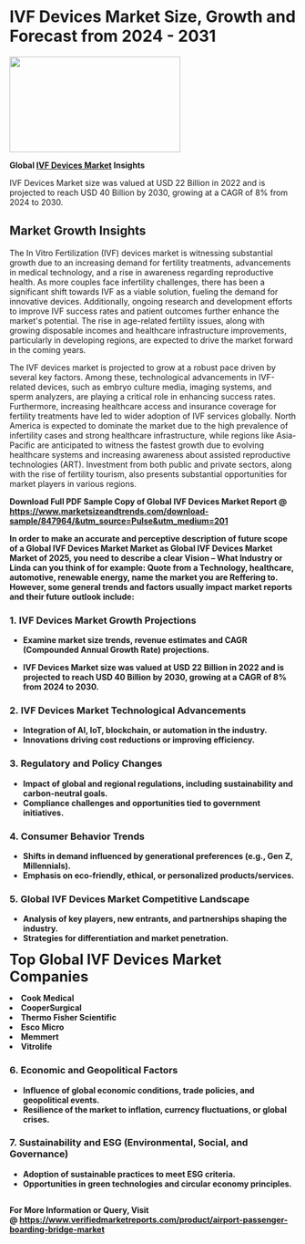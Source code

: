 <H1>IVF Devices Market Size, Growth and Forecast from 2024 - 2031</H1><img class="aligncenter size-medium wp-image-584254" src="https://thirdeyenews.in/wp-content/uploads/2024/09/Global-Market-Research-300x168.jpeg" alt="" width="300" height="168" /><p><strong>Global&nbsp;<a href="https://www.marketsizeandtrends.com/download-sample/847964/&amp;utm_source=Pulse&amp;utm_medium=201">IVF Devices Market</a> Insights</strong></p><p>IVF Devices Market size was valued at USD 22 Billion in 2022 and is projected to reach USD 40 Billion by 2030, growing at a CAGR of 8% from 2024 to 2030.</p><p><h2>Market Growth Insights</h2> <p>The In Vitro Fertilization (IVF) devices market is witnessing substantial growth due to an increasing demand for fertility treatments, advancements in medical technology, and a rise in awareness regarding reproductive health. As more couples face infertility challenges, there has been a significant shift towards IVF as a viable solution, fueling the demand for innovative devices. Additionally, ongoing research and development efforts to improve IVF success rates and patient outcomes further enhance the market's potential. The rise in age-related fertility issues, along with growing disposable incomes and healthcare infrastructure improvements, particularly in developing regions, are expected to drive the market forward in the coming years.</p> <p><strong></strong></p> <p>The IVF devices market is projected to grow at a robust pace driven by several key factors. Among these, technological advancements in IVF-related devices, such as embryo culture media, imaging systems, and sperm analyzers, are playing a critical role in enhancing success rates. Furthermore, increasing healthcare access and insurance coverage for fertility treatments have led to wider adoption of IVF services globally. North America is expected to dominate the market due to the high prevalence of infertility cases and strong healthcare infrastructure, while regions like Asia-Pacific are anticipated to witness the fastest growth due to evolving healthcare systems and increasing awareness about assisted reproductive technologies (ART). Investment from both public and private sectors, along with the rise of fertility tourism, also presents substantial opportunities for market players in various regions.</p> <p><strong></p><p><span class=""><strong>Download Full PDF Sample Copy of Global IVF Devices Market Report</strong> @ <a href="https://www.marketsizeandtrends.com/download-sample/847964/&amp;utm_source=Pulse&amp;utm_medium=201" target="_blank">https://www.marketsizeandtrends.com/download-sample/847964/&amp;utm_source=Pulse&amp;utm_medium=201</a></span></p><p>In order to make an accurate and perceptive description of future scope of a Global&nbsp;IVF Devices Market Market as Global&nbsp;IVF Devices Market Market of 2025, you need to describe a clear Vision &ndash; What Industry or Linda can you think of for example: Quote from a Technology, healthcare, automotive, renewable energy, name the market you are Reffering to. However, some general trends and factors usually impact market reports and their future outlook include:</p><h3>1.&nbsp;<strong>IVF Devices Market Growth Projections</strong></h3><ul><li>Examine market size trends, revenue estimates and CAGR (Compounded Annual Growth Rate) projections.</li><li><p>IVF Devices Market size was valued at USD 22 Billion in 2022 and is projected to reach USD 40 Billion by 2030, growing at a CAGR of 8% from 2024 to 2030.</p></li></ul><h3>2.&nbsp;<strong>IVF Devices Market Technological Advancements</strong></h3><ul><li>Integration of AI, IoT, blockchain, or automation in the industry.</li><li>Innovations driving cost reductions or improving efficiency.</li></ul><h3>3.&nbsp;<strong>Regulatory and Policy Changes</strong></h3><ul><li>Impact of global and regional regulations, including sustainability and carbon-neutral goals.</li><li>Compliance challenges and opportunities tied to government initiatives.</li></ul><h3>4.&nbsp;<strong>Consumer Behavior Trends</strong></h3><ul><li>Shifts in demand influenced by generational preferences (e.g., Gen Z, Millennials).</li><li>Emphasis on eco-friendly, ethical, or personalized products/services.</li></ul><h3>5.&nbsp;<strong>Global IVF Devices Market Competitive Landscape</strong></h3><ul><li>Analysis of key players, new entrants, and partnerships shaping the industry.</li><li>Strategies for differentiation and market penetration.</li></ul><p data-pm-slice="1 1 []"><span style="color: inherit; font-family: inherit; font-size: 25px;">Top Global IVF Devices Market Companies</span></p><div class="" data-test-id=""><p><li>Cook Medical</li><li> CooperSurgical</li><li> Thermo Fisher Scientific</li><li> Esco Micro</li><li> Memmert</li><li> Vitrolife</li></p></div><h3>6.&nbsp;<strong>Economic and Geopolitical Factors</strong></h3><ul><li>Influence of global economic conditions, trade policies, and geopolitical events.</li><li>Resilience of the market to inflation, currency fluctuations, or global crises.</li></ul><h3>7.&nbsp;<strong>Sustainability and ESG (Environmental, Social, and Governance)</strong></h3><ul><li>Adoption of sustainable practices to meet ESG criteria.</li><li>Opportunities in green technologies and circular economy principles.</li></ul><h2><strong style="font-size: 14px;">For More Information or Query, Visit @&nbsp;</strong><a style="background-color: #ffffff; font-size: 14px;" href="https://www.marketsizeandtrends.com/report/ivf-devices-market/" target="_blank">https://www.verifiedmarketreports.com/product/airport-passenger-boarding-bridge-market</a></h2>
